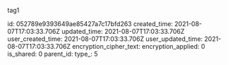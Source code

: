 tag1

id: 052789e9393649ae85427a7c17bfd263
created_time: 2021-08-07T17:03:33.706Z
updated_time: 2021-08-07T17:03:33.706Z
user_created_time: 2021-08-07T17:03:33.706Z
user_updated_time: 2021-08-07T17:03:33.706Z
encryption_cipher_text: 
encryption_applied: 0
is_shared: 0
parent_id: 
type_: 5